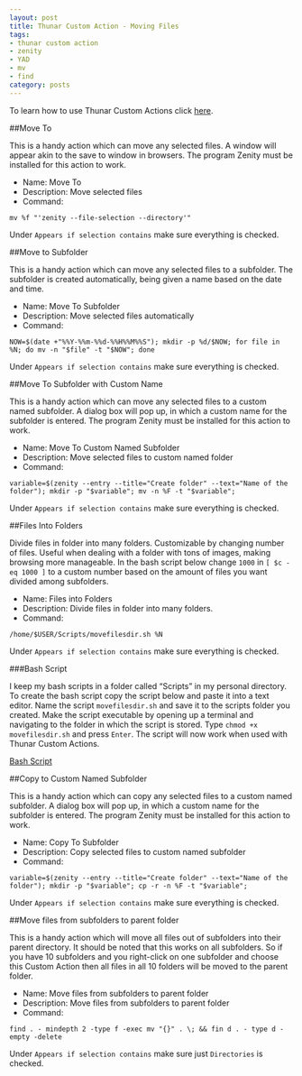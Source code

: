 ```yaml
---
layout: post
title: Thunar Custom Action - Moving Files
tags:
- thunar custom action
- zenity
- YAD
- mv
- find
category: posts
---
```

To learn how to use Thunar Custom Actions click [here](https://birchwell.github.io/posts/thunar-custom-action-tutorial-convert-video-to-avi/).

##Move To

This is a handy action which can move any selected files. A window will appear akin to the save to window in browsers. The program Zenity must be installed for this action to work.

* Name: Move To
* Description: Move selected files
* Command: 

`mv %f "'zenity --file-selection --directory'"`

Under `Appears if selection contains` make sure everything is checked.

##Move to Subfolder

This is a handy action which can move any selected files to a subfolder. The subfolder is created automatically, being given a name based on the date and time.

* Name: Move To Subfolder
* Description: Move selected files automatically
* Command: 

`NOW=$(date +"%%Y-%%m-%%d-%%H%%M%%S"); mkdir -p %d/$NOW; for file in %N; do mv -n "$file" -t "$NOW"; done`

Under `Appears if selection contains` make sure everything is checked.

##Move To Subfolder with Custom Name

This is a handy action which can move any selected files to a custom named subfolder. A dialog box will pop up, in which a custom name for the subfolder is entered. The program Zenity must be installed for this action to work.

* Name: Move To Custom Named Subfolder
* Description: Move selected files to custom named folder
* Command: 

`variable=$(zenity --entry --title="Create folder" --text="Name of the folder"); mkdir -p "$variable"; mv -n %F -t "$variable";`

Under `Appears if selection contains` make sure everything is checked.

##Files Into Folders

Divide files in folder into many folders. Customizable by changing number of files. Useful when dealing with a folder with tons of images, making browsing more manageable. In the bash script below change `1000` in `[ $c -eq 1000 ]` to a custom number based on the amount of files you want divided among subfolders.

* Name: Files into Folders
* Description: Divide files in folder into many folders.
* Command: 

`/home/$USER/Scripts/movefilesdir.sh %N`

Under `Appears if selection contains` make sure everything is checked.

###Bash Script

I keep my bash scripts in a folder called “Scripts” in my personal directory. To create the bash script copy the script below and paste it into a text editor. Name the script `movefilesdir.sh` and save it to the scripts folder you created. Make the script executable by opening up a terminal and navigating to the folder in which the script is stored. Type `chmod +x movefilesdir.sh` and press `Enter`. The script will now work when used with Thunar Custom Actions.

[Bash Script](https://gist.github.com/Birchwell/94fa2f3dff1fc2c46728)

##Copy to Custom Named Subfolder

This is a handy action which can copy any selected files to a custom named subfolder. A dialog box will pop up, in which a custom name for the subfolder is entered. The program Zenity must be installed for this action to work.

* Name: Copy To Subfolder
* Description: Copy selected files to custom named subfolder
* Command: 

`variable=$(zenity --entry --title="Create folder" --text="Name of the folder"); mkdir -p "$variable"; cp -r -n %F -t "$variable";`

Under `Appears if selection contains` make sure everything is checked.

##Move files from subfolders to parent folder

This is a handy action which will move all files out of subfolders into their parent directory. It should be noted that this works on all subfolders. So if you have 10 subfolders and you right-click on one subfolder and choose this Custom Action then all files in all 10 folders will be moved to the parent folder.

* Name: Move files from subfolders to parent folder
* Description: Move files from subfolders to parent folder
* Command: 

`find . - mindepth 2 -type f -exec mv "{}" . \; && fin d . - type d -empty -delete`

Under `Appears if selection contains` make sure just `Directories` is checked.
